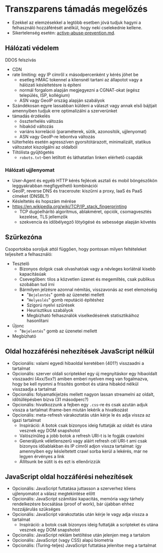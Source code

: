 # Transzparens támadás megelőzés

* Ezekkel az elemzésekkel a legtöbb esetben jóvá tudjuk hagyni a felhasználó hozzáférését anélkül, hogy neki cselekednie kellene.
* Sikertelenség esetén: [active-abuse-prevention.md](active-abuse-prevention.md).

## Hálózati védelem

DDOS felszívás

* CDN
* rate limiting: egy IP címről x másodpercenként y kérés jöhet be
  * esetleg HMAC tokennel a kliensnél tartani az állapotot vagy a hálózati késleltetésre is építeni
  * normál forgalom alapján megjegyezni a CGNAT-okat (egész település, ISP, kollégium)
  * ASN vagy GeoIP ország alapján szabályok
* Szándékosan egyre lassabban küldeni a választ vagy annak első bájtjait amennyiben tudjuk erre optimalizálni a szerverünket
* támadás érzékelés
  * összterhelés változás
  * hibakód változás
  * variáns korreláció (paraméterek, sütik, azonosítók, ujjlenyomat)
  * ASN vagy GeoIP-re lebontva változás
* túlterhelés esetén agresszíven gyorsítótárazott, minimalizált, statikus változatot kiszolgálni az oldalból
* Tiltólista gyűjtögetés
  * `robots.txt`-ben letiltott és láthatatlan linken elérhető csapdák

### Hálózati ujjlenyomat

* User-Agent és egyéb HTTP kérés fejlécek asztali és mobil böngészőkön leggyakrabban megfigyelhető kombinációi
* GeoIP, reverse DNS és traceroute: kiszűrni a proxy, IaaS és PaaS címeket (DNSBL?)
* Késleltetés és hopszám mérése
* https://en.wikipedia.org/wiki/TCP/IP_stack_fingerprinting
  * TCP dugóelhárító algoritmus, ablakméret, opciók, csomagvesztés kezelése, TLS jellemzők
  * szekvencia és időbélyegző lötyögésé és sebessége alapján követés

## Szürkezóna

Csoportokba soroljuk attól függően, hogy pontosan milyen feltételeket teljesített a felhasználó:

* Tesztelő
  * Bizonyos dolgok csak olvashatóak vagy a névleges korlátnál kisebb kapacitásúak
  * Csevegőben: tilos a közvetlen üzenet és megemlítés, csak publikus szobában tud írni
  * Bármilyen jelzésre azonnal némítás, visszavonás az eset elemzéséig
    * "`Bejelentés`" gomb az üzenetei mellett
    * "`Helyeslés`" gomb reputáció építéshez
    * Szigorú nyelvi szűrések
    * Heurisztikus szabályok
    * Megbízható felhasználók viselkedésének statisztikáihoz hasonlítani
* Újonc
    * "`Bejelentés`" gomb az üzenetei mellett
* Megbízható

## Oldal hozzáférési nehezítések JavaScript nélkül

* Opcionális: valami egyedi hibaoldal keretében (401?) visszaadni a tartalmat
* Opcionális: szerver oldali scriptekkel egy új megnyitáskor egy hibaoldalt visszaadni (4xx/5xx?) amiben emberi nyelven meg van fogalmazva, hogy be kell nyomni a frissítés gombot és utána hibakód nélkül visszaadja a tartalmat
* Opcionális: folyamatkijelzés mellett nagyon lassan streamelni az oldalt, időtúllépésben bízva (31 másodperc?)
* Opcionális: hivatkozzunk a fejben egy `.css`-re és csak azután adjuk vissza a tartalmat iframe-ben miután lekérik a hivatkozást
* Opcionális: meta-refresh várakoztatás után kérje le és adja vissza az igazi tartalmat
  * Inspiráció: A botok csak bizonyos ideig futtatják az oldalt és utána vesznek egy DOM snapshotot
  * Valószínűleg a jobb botok a refresh URI-t is le fogják crawlolni
  * Generáljunk véletlenszerű vagy aláírt refresh cél URI-t ami csak bizonyos időablakban és IP címről adjon vissza tartalmat: így amennyiben egy késleltetett crawl sorba kerül a lekérés, már ne legyen érvényes a link
  * Állítsunk be sütit is és ezt is ellenőrizzük

## JavaScript oldal hozzáférési nehezítések

* Opcionális: JavaScript futtatása juttasson a szerverhez kliens ujjlenyomatot a válasz megtekintése előtt
* Opcionális: JavaScript számítási kapacitás, memória vagy tárhely rendelkezésre bocsátása (proof of work), bár újabban ehhez hozzájárulás szükséges
* Opcionális: JavaScript várakoztatás után kérje le vagy adja vissza a tartalmat
  * Inspiráció: a botok csak bizonyos ideig futtatják a scripteket és utána vesznek egy DOM snapshotot
* Opcionális: JavaScript reklám betöltése után jelenjen meg a tartalom
* Opcionális: JavaScript (vagy CSS) alapú biometria
* Opcionális: (Turing-teljes) JavaScript futtatása jelenítse meg a tartalmat
